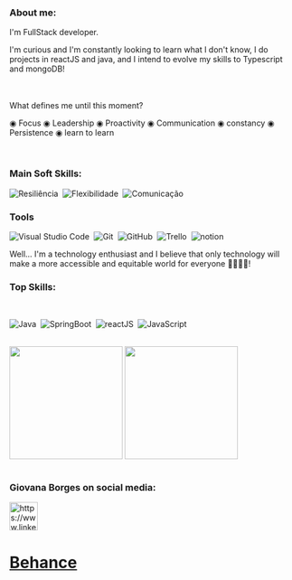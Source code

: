 

### About me:

 I'm FullStack developer.

I'm curious and I'm constantly looking to learn what I don't know, I do projects in reactJS and java, and I intend to evolve my skills to Typescript and mongoDB!                    
<br>


 <br>
What defines me until this moment?

◉ Focus
◉ Leadership
◉ Proactivity
◉ Communication
◉ constancy
◉ Persistence
◉ learn to learn


  <br>
  
  ### Main Soft Skills:

![Resiliência](https://img.shields.io/badge/-Resiliência-05122C?style=for-the-badge&logo=&logoColor=ffffff)&nbsp;
![Flexibilidade](https://img.shields.io/badge/-flexibilidade-05122C?style=for-the-badge&logo=&logoColor=ffffff)&nbsp;
![Comunicação](https://img.shields.io/badge/-Comunica%C3%A7%C3%A3o-05122C?style=for-the-badge&logo=&logoColor=ffffff)&nbsp;
        
### Tools

![Visual Studio Code](https://img.shields.io/badge/-Visual%20Studio%20Code-05122A?style=for-the-badge&logo=visual-studio-code&logoColor=007ACC)&nbsp;
![Git](https://img.shields.io/badge/-Git-05122A?style=for-the-badge&logo=git)&nbsp;
![GitHub](https://img.shields.io/badge/-GitHub-05122A?style=for-the-badge&logo=github)&nbsp;
![Trello](https://img.shields.io/badge/-Trello-05122A?style=for-the-badge&logo=trello&logoColor=ffffff)&nbsp;
![notion](https://img.shields.io/badge/-Notion-05122A?style=for-the-badge&logo=notion&logoColor=ffffff)&nbsp;


Well... I'm a technology enthusiast and I believe that only technology will make a more accessible and equitable world for everyone 👨👩👳👦!
### Top Skills:
  <br>
  

![Java](https://img.shields.io/badge/-Java-05122A?style=for-the-badge&logo=java)&nbsp;
![SpringBoot](https://img.shields.io/badge/-springBoot-05122A?style=for-the-badge&logo=spring)&nbsp;
![reactJS](https://img.shields.io/badge/-ReactJs-05122A?style=for-the-badge&logo=react)&nbsp;
![JavaScript](https://img.shields.io/badge/-JavaScript-05122A?style=for-the-badge&logo=javascript)&nbsp;

  <br>

<div>
<img height="200cm" align="center" src="https://github-readme-stats.vercel.app/api?username=GiovanaBorges&show_icons=true&theme=radical" />
<img height="200cm" align="center" src="https://github-readme-stats.vercel.app/api/top-langs/?username=GiovanaBorges&layout=compact" />
</div>



  <br>
  
  
### Giovana Borges on social media:

<a href="https://www.linkedin.com/in/giovana-franco-borges/" target="blank"><img align="center" src="https://www.vectorlogo.zone/logos/linkedin/linkedin-icon.svg" alt="https://www.linkedin.com/in/giovana-franco-borges/" height="50" width="50" color="white" /></a>
  <a href="https://www.behance.net/giovana_borges" height="50" width="50" target="blank"><h1>Behance</h1></a>
<br>
